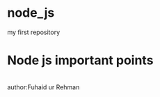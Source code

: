 # node_js
my first repository
<h1>Node js important points</h1>
<br>
author:Fuhaid ur Rehman
<code>
  <script>
    console.log("Hello");
  </script>
</code>
